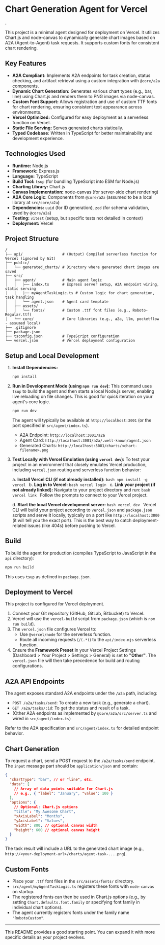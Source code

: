 # Chart Generation Agent for Vercel
.

This project is a minimal agent designed for deployment on Vercel. It utilizes Chart.js and node-canvas to dynamically generate chart images based on A2A (Agent-to-Agent) task requests. It supports custom fonts for consistent chart rendering.

## Key Features

*   **A2A Compliant:** Implements A2A endpoints for task creation, status checking, and artifact retrieval using a custom integration with `@core/a2a` components.
*   **Dynamic Chart Generation:** Generates various chart types (e.g., bar, line) using Chart.js and renders them to PNG images via node-canvas.
*   **Custom Font Support:** Allows registration and use of custom TTF fonts for chart rendering, ensuring consistent text appearance across environments.
*   **Vercel Optimized:** Configured for easy deployment as a serverless function on Vercel.
*   **Static File Serving:** Serves generated charts statically.
*   **Typed Codebase:** Written in TypeScript for better maintainability and development experience.

## Technologies Used

*   **Runtime:** Node.js
*   **Framework:** Express.js
*   **Language:** TypeScript
*   **Build Tool:** `tsup` (for bundling TypeScript into ESM for Node.js)
*   **Charting Library:** Chart.js
*   **Canvas Implementation:** node-canvas (for server-side chart rendering)
*   **A2A Core Logic:** Components from `@core/a2a` (assumed to be a local library at `src/core/a2a`)
*   **Dependencies:** `uuid` (for ID generation), `zod` (for schema validation, used by `@core/a2a`)
*   **Testing:** `vitest` (setup, but specific tests not detailed in context)
*   **Deployment:** Vercel

## Project Structure

```
/
├── api/                  # (Output) Compiled serverless function for Vercel (ignored by Git)
├── public/
│   └── generated_charts/ # Directory where generated chart images are saved
├── src/
│   ├── agent/            # Main agent logic
│   │   ├── index.ts      # Express server setup, A2A endpoint wiring, static serving
│   │   ├── myAgentTaskLogic.ts # Custom logic for chart generation, task handling
│   │   └── agent.json    # Agent card template
│   ├── assets/
│   │   └── fonts/        # Custom .ttf font files (e.g., Roboto-Regular.ttf)
│   └── core/             # Core libraries (e.g., a2a, llm, pocketflow - assumed local)
├── .gitignore
├── package.json
├── tsconfig.json         # TypeScript configuration
└── vercel.json           # Vercel deployment configuration
```

## Setup and Local Development

1.  **Install Dependencies:**
    ```bash
    npm install
    ```

2.  **Run in Development Mode (using `npm run dev`):**
    This command uses `tsup` to build the agent and then starts a local Node.js server, enabling live reloading on file changes. This is good for quick iteration on your agent's core logic.
    ```bash
    npm run dev
    ```
    The agent will typically be available at `http://localhost:3001` (or the port specified in `src/agent/index.ts`).
    *   A2A Endpoint: `http://localhost:3001/a2a`
    *   Agent Card: `http://localhost:3001/a2a/.well-known/agent.json`
    *   Generated Charts: `http://localhost:3001/charts/<chart-filename>.png`

3.  **Test Locally with Vercel Emulation (using `vercel dev`):**
    To test your project in an environment that closely emulates Vercel production, including `vercel.json` routing and serverless function behavior:
    
    a.  **Install Vercel CLI (if not already installed):**
        ```bash
        npm install -g vercel
        ```
    b.  **Log in to Vercel:**
        ```bash
        vercel login
        ```
    c.  **Link your project (if not already linked):**
        Navigate to your project directory and run:
        ```bash
        vercel link
        ```
        Follow the prompts to connect to your Vercel project.
        
    d.  **Start the local Vercel development server:**
        ```bash
        vercel dev
        ```
        Vercel CLI will build your project according to `vercel.json` and `package.json` scripts and serve it locally, typically on a port like `http://localhost:3000` (it will tell you the exact port). This is the best way to catch deployment-related issues (like 404s) before pushing to Vercel.

## Build

To build the agent for production (compiles TypeScript to JavaScript in the `api` directory):
```bash
npm run build
```
This uses `tsup` as defined in `package.json`.

## Deployment to Vercel

This project is configured for Vercel deployment.

1.  Connect your Git repository (GitHub, GitLab, Bitbucket) to Vercel.
2.  Vercel will use the `vercel-build` script from `package.json` (which is `npm run build`).
3.  The `vercel.json` file configures Vercel to:
    *   Use `@vercel/node` for the serverless function.
    *   Route all incoming requests (`/(.*)`) to the `api/index.mjs` serverless function.
4.  Ensure the **Framework Preset** in your Vercel Project Settings (Dashboard > Your Project > Settings > General) is set to **"Other"**. The `vercel.json` file will then take precedence for build and routing configurations.

## A2A API Endpoints

The agent exposes standard A2A endpoints under the `/a2a` path, including:

*   `POST /a2a/tasks/send`: To create a new task (e.g., generate a chart).
*   `GET /a2a/tasks/:id`: To get the status and result of a task.
*   (Other A2A endpoints as implemented by `@core/a2a/src/server.ts` and wired in `src/agent/index.ts`)

Refer to the A2A specification and `src/agent/index.ts` for detailed endpoint behavior.

## Chart Generation

To request a chart, send a POST request to the `/a2a/tasks/send` endpoint. The `input` message part should be `application/json` and contain:

```json
{
  "chartType": "bar", // or "line", etc.
  "data": [
    // Array of data points suitable for Chart.js
    // e.g., { "label": "January", "value": 100 }
  ],
  "options": {
    // Optional: Chart.js options
    "title": "My Awesome Chart",
    "xAxisLabel": "Months",
    "yAxisLabel": "Values",
    "width": 800, // optional canvas width
    "height": 600 // optional canvas height
  }
}
```

The task result will include a URL to the generated chart image (e.g., `http://<your-deployment-url>/charts/agent-task-....png`).

## Custom Fonts

*   Place your `.ttf` font files in the `src/assets/fonts/` directory.
*   `src/agent/myAgentTaskLogic.ts` registers these fonts with `node-canvas` on startup.
*   The registered fonts can then be used in Chart.js options (e.g., by setting `Chart.defaults.font.family` or specifying font family in individual chart options).
*   The agent currently registers fonts under the family name `"RobotoCustom"`.

---

This README provides a good starting point. You can expand it with more specific details as your project evolves. 